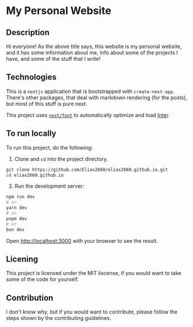# My Personal Website

## Description

Hi everyone! As the above title says, this website is my personal website, and it has some information about me, info about some of the projects I have, and some of the stuff that I write!

## Technologies

This is a `nextjs` application that is bootstrapped with `create-next-app`. There's other packages, that deal with markdown rendering (for the posts), but most of this stuff is pure next.

This project uses [`next/font`](https://nextjs.org/docs/app/building-your-application/optimizing/fonts) to automatically optimize and load [Inter](https://vercel.com/font).

## To run locally

To run this project, do the following:

1. Clone and `cd` into the project directory.

```sh
git clone https://github.com/Elias2660/elias2660.github.io.git
cd elias2660.github.io
```

2. Run the development server:

```bash
npm run dev
# or
yarn dev
# or
pnpm dev
# or
bun dev
```

Open [http://localhost:3000](http://localhost:3000) with your browser to see the result.

## Licening

This project is licensed under the MIT liscense, if you would want to take some of the code for yourself.

## Contribution

I don't know why, but if you would want to contribute, please follow the steps shown by the contributing guidelines.

